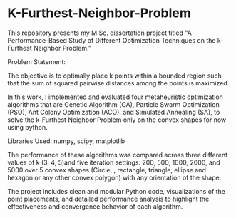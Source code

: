 # K-Furthest-Neighbor-Problem
This repository presents my M.Sc. dissertation project titled "A Performance-Based Study of Different Optimization Techniques on the k-Furthest Neighbor Problem."

Problem Statement:

 The objective is to optimally place k points within a bounded region such that the sum of squared pairwise distances among the points is maximized.


In this work, I implemented and evaluated four metaheuristic optimization algorithms that are Genetic Algorithm (GA), Particle Swarm Optimization (PSO), Ant Colony Optimization (ACO), and Simulated Annealing (SA), to solve the k-Furthest Neighbor Problem only on the convex shapes for now using python.

Libraries Used: numpy, scipy, matplotlib

The performance of these algorithms was compared across three different values of k (3, 4, 5)and five iteration settings: 200, 500, 1000, 2000, and 5000 over 5 convex shapes (Circle, , rectangle, triangle, ellipse and hexagon or any other convex polygon) with any orientation of the shape.

The project includes clean and modular Python code, visualizations of the point placements, and detailed performance analysis to highlight the effectiveness and convergence behavior of each algorithm.
